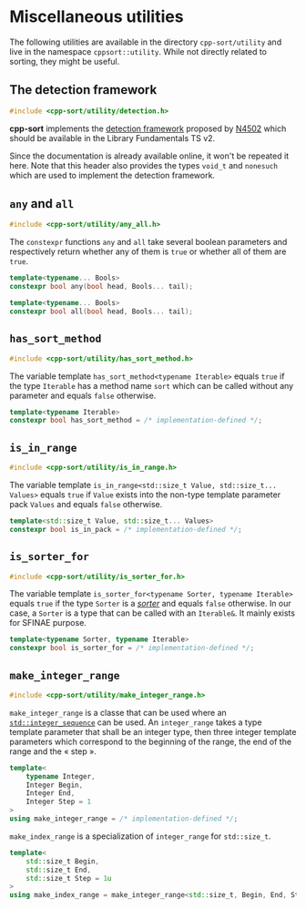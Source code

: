 Miscellaneous utilities
=======================

The following utilities are available in the directory `cpp-sort/utility`
and live in the namespace `cppsort::utility`. While not directly related
to sorting, they might be useful.

The detection framework
-----------------------

```cpp
#include <cpp-sort/utility/detection.h>
```

**cpp-sort** implements the [detection framework](http://en.cppreference.com/w/cpp/experimental/is_detected)
proposed by [N4502](http://www.open-std.org/jtc1/sc22/wg21/docs/papers/2015/n4502.pdf)
which should be available in the Library Fundamentals TS v2.

Since the documentation is already available online, it won't be repeated it
here. Note that this header also provides the types `void_t` and `nonesuch` which
are used to implement the detection framework.

`any` and `all`
---------------

```cpp
#include <cpp-sort/utility/any_all.h>
```

The `constexpr` functions `any` and `all` take several boolean parameters and
respectively return whether any of them is `true` or whether all of them are
`true`.

```cpp
template<typename... Bools>
constexpr bool any(bool head, Bools... tail);

template<typename... Bools>
constexpr bool all(bool head, Bools... tail);
```

`has_sort_method`
-----------------

```cpp
#include <cpp-sort/utility/has_sort_method.h>
```

The variable template `has_sort_method<typename Iterable>` equals `true` if
the type `Iterable` has a method name `sort` which can be called without any
parameter and equals `false` otherwise.

```cpp
template<typename Iterable>
constexpr bool has_sort_method = /* implementation-defined */;
```

`is_in_range`
-------------

```cpp
#include <cpp-sort/utility/is_in_range.h>
```

The variable template `is_in_range<std::size_t Value, std::size_t... Values>`
equals `true` if `Value` exists into the non-type template parameter pack
`Values` and equals `false` otherwise.

```cpp
template<std::size_t Value, std::size_t... Values>
constexpr bool is_in_pack = /* implementation-defined */;
```

`is_sorter_for`
---------------

```cpp
#include <cpp-sort/utility/is_sorter_for.h>
```

The variable template `is_sorter_for<typename Sorter, typename Iterable>`
equals `true` if the type `Sorter` is a [*sorter*](sorters.md) and equals
`false` otherwise. In our case, a `Sorter` is a type that can be called
with an `Iterable&`. It mainly exists for SFINAE purpose.

```cpp
template<typename Sorter, typename Iterable>
constexpr bool is_sorter_for = /* implementation-defined */;
```

`make_integer_range`
--------------------

```cpp
#include <cpp-sort/utility/make_integer_range.h>
```

`make_integer_range` is a classe that can be used where an [`std::integer_sequence`](http://en.cppreference.com/w/cpp/utility/integer_sequence)
can be used. An `integer_range` takes a type template parameter that shall be
an integer type, then three integer template parameters which correspond to the
beginning of the range, the end of the range and the « step ».

```cpp
template<
    typename Integer,
    Integer Begin,
    Integer End,
    Integer Step = 1
>
using make_integer_range = /* implementation-defined */;
```

`make_index_range` is a specialization of `integer_range` for `std::size_t`.

```cpp
template<
    std::size_t Begin,
    std::size_t End,
    std::size_t Step = 1u
>
using make_index_range = make_integer_range<std::size_t, Begin, End, Step>;
```
